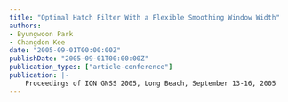 ```yaml
---
title: "Optimal Hatch Filter With a Flexible Smoothing Window Width"
authors:
- Byungwoon Park
- Changdon Kee
date: "2005-09-01T00:00:00Z"
publishDate: "2005-09-01T00:00:00Z"
publication_types: ["article-conference"]
publication: |-
    Proceedings of ION GNSS 2005, Long Beach, September 13-16, 2005
---
```

